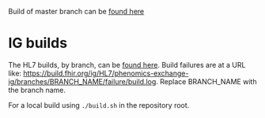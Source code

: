 Build of master branch can be [found here](https://build.fhir.org/ig/HL7/phenomics-exchange-ig/branches/master/)

# IG builds

The HL7 builds, by branch, can be [found here](https://build.fhir.org/ig/HL7/phenomics-exchange-ig/branches/). Build failures are at a URL like: https://build.fhir.org/ig/HL7/phenomics-exchange-ig/branches/BRANCH_NAME/failure/build.log. Replace BRANCH_NAME with the branch name.

For a local build using `./build.sh` in the repository root.  